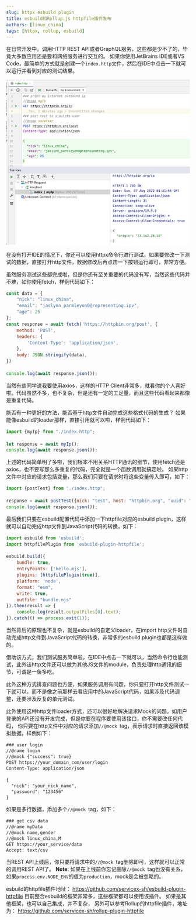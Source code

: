 ```yaml
---
slug: httpx esbuild plugin
title: esbuild和Rollup.js httpfile插件发布
authors: [linux_china]
tags: [httpx, rollup, esbuild]
---
```


在日常开发中，调用HTTP REST API或者GraphQL服务，这些都是少不了的，毕竟大多数应用还是要和网络服务进行交互的。
如果你使用JetBrains IDE或者VS Code，最简单的方式就是创建一个`index.http`文件，然后在IDE中点击一下就可以运行并看到对应的测试结果。

![HTTP Requests](../static/img/blog/http-requests.png)

在没有打开IDE的情况下，你还可以使用httpx命令行进行测试。如果要修改一下测试的数据，直接打开http文件，数据修改后再点击一下按钮运行即可，非常方便。

虽然服务测试这些都完成啦，但是你还有至关重要的代码没有写，当然这些代码并不难，如你使用fetch，样例代码如下： 

```javascript
const data = {
    "nick": "linux_china",
    "email": "jaslynn_parmleyon0@representing.ipv",
    "age": 25
};
const response = await fetch('https://httpbin.org/post', {
    method: 'POST',
    headers: {
        'Content-Type': 'application/json',
    },
    body: JSON.stringify(data),
})

console.log(await response.json());
```

当然有些同学说我要使用axios，这样的HTTP Client非常多，就看你的个人喜好啦。代码虽然不多，也不复杂，但是还有一定的工足量，而且这些代码看起来都像是重复代码。

能否有一种更好的方法，能否基于http文件自动完成这些格式代码的生成？ 如果能像esbuild的loader那样，直接引用就可以啦，样例代码如下： 

```javascript
import {myIp} from "./index.http";

let response = await myIp();
console.log(await response.json());
```

上述的代码简单明了多啦，我们根本不用关系HTTP通讯的细节，使用fetch还是axios，也不要写那么多重复的代码，完全就是一个函数调用就搞定啦。
如果http文件中对应的请求包括变量，那么我们只要在请求时将这些变量传入即可，如下：

```javascript
import {postTest} from "./index.http";

response = await postTest({nick: "test", host: "httpbin.org", "uuid": "c8389930-1071-4b88-9676-30b9ba7f2343"});
console.log(await response.json());
```

最后我们只要在esbuild配置代码中添加一下httpfile对应的esbuild plugin，这样就可以自动完成http文件到JavaScript代码的转换，如下：

```javascript
import esbuild from 'esbuild';
import httpfilePlugin from 'esbuild-plugin-httpfile';

esbuild.build({
    bundle: true,
    entryPoints: ['hello.mjs'],
    plugins: [httpfilePlugin(true)],
    platform: 'node',
    format: "esm",
    write: true,
    outfile: "bundle.mjs"
}).then(result => {
    console.log(result.outputFiles[0].text);
}).catch(() => process.exit(1));
```

当然背后的原理也不复杂，就是esbuild的自定义loader，在import http文件时自动完成http文件到JavaScript代码的转换，非常多的esbuild plugin也都是这样做的。

借助该方式，我们测试服务简单啦，在IDE中点击一下就可以，当然命令行也能测试，此外该http文件还可以做为其他JS文件的module，负责处理http通讯的细节，可谓是一鱼多吃。

此外这种方式排查问题也方便，如果服务调用有问题，你只要打开http文件测试一下就可以，而不是像之前那样去看应用中的JavaScript代码，如果涉及代码调整，还要涉及反复的单元测试。

此外使用这种http文件loader方式，还可以很好地解决请求Mock的问题。如用户登录的API还没有开发完成，但是你要在程序要使用该接口，你不需要改任何代码，
你只要在http文件中对应的请求添加`//@mock `tag，表示请求时直接返回该模拟数据，样例如下： 

```
### user login
//@name login
//@mock {"success": true}
POST https://your_domain_com/user/login
Content-Type: application/json

{
  "nick": "your_nick_name",
  "password": "123456"
}
```

如果是多行数据，添加多个`//@mock `tag，如下： 

```
### get csv data
//@name myData
//@mock name,gender
//@mock linux_china,M
GET https://your_service/data
Accept: text/csv
```

当REST API上线后，你只要将请求中的`//@mock `tag删除即可，这样就可以正常的调用REST API了。
**Note**: 如果在上线前你忘记删除`//@mock `tag也没有关系，如果`process.env.NODE_ENV`的值为`production`，mock是会被忽略的。

esbuild的httpfile插件地址： https://github.com/servicex-sh/esbuild-plugin-httpfile
目前整合esbuild的框架非常多，这些框架都可以使用该插件。 如果是其他框架，也可以自己集成，并不复杂，
另外可以参考Rollup的httpfile插件，地址为： https://github.com/servicex-sh/rollup-plugin-httpfile

